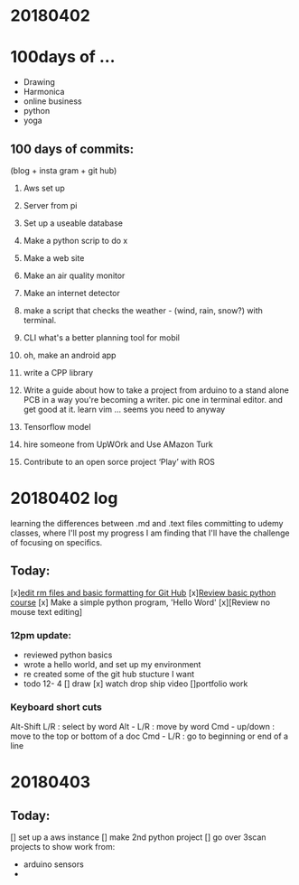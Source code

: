 # 20180402

# 100days of …
- Drawing
- Harmonica
- online business
- python
- yoga


## 100 days of commits:
(blog + insta gram + git hub)
1. Aws set up
2. Server from pi
3. Set up a useable database
4. Make a python scrip to do x
5. Make a web site
6. Make an air quality monitor
7. Make an internet detector
8. make a script that checks the weather - (wind, rain, snow?) with terminal.
9. CLI
what's a better planning tool for mobil
10. oh, make an android app
11.  write a CPP library
12. Write a guide about how to take a project from arduino to a stand alone PCB
in a way you're becoming a writer.
pic one in terminal editor. and get good at it.
learn vim ... seems you need to anyway


13. Tensorflow model
14. hire someone from UpWOrk and Use AMazon Turk
15. Contribute to an open sorce project ‘Play’ with ROS

# 20180402 log
learning the differences between .md and .text files
committing to udemy classes, where I'll post my progress
I am finding that I'll have the challenge of focusing on specifics.

## Today:
[x][edit rm files and basic formatting for Git Hub](https://help.github.com/articles/basic-writing-and-formatting-syntax/)
[x][Review basic python course](https://www.udemy.com/the-python-mega-course/learn/v4/t/lecture/9520338?start=0)
[x] Make a simple python program, 'Hello Word'
[x][Review no mouse text editing]

### 12pm update:
- reviewed python basics
- wrote a hello world, and set up my environment
- re created some of the git hub stucture I want
- todo 12- 4
  [] draw
  [x] watch drop ship video
  []portfolio work




### Keyboard short cuts

Alt-Shift L/R : select by word
Alt - L/R : move by word
Cmd - up/down : move to the top or bottom of a doc
Cmd - L/R : go to beginning or end of a line

# 20180403
## Today:
[] set up a aws instance
[] make 2nd python project
[] go over 3scan projects to show work from:
  - arduino sensors
  -
